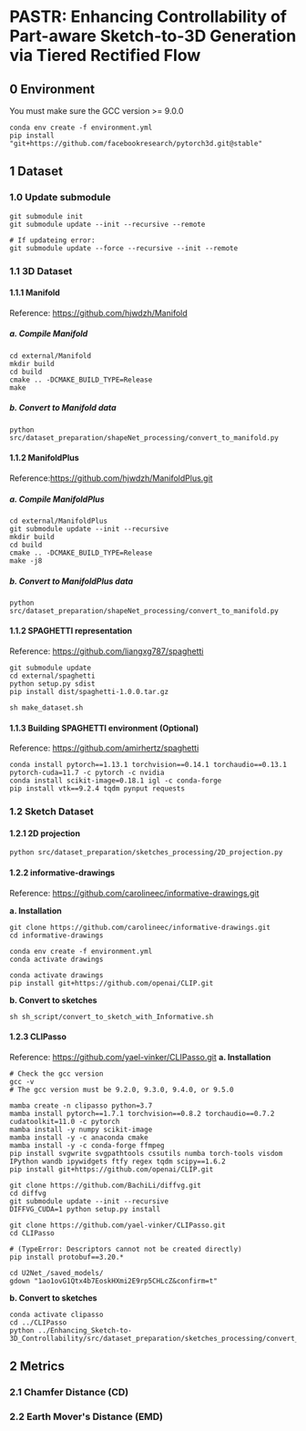 # PASTR: Enhancing Controllability of Part-aware Sketch-to-3D Generation via Tiered Rectified Flow

## 0 Environment
You must make sure the GCC version >= 9.0.0
```shell
conda env create -f environment.yml
pip install "git+https://github.com/facebookresearch/pytorch3d.git@stable"
```

## 1 Dataset

### 1.0 Update submodule
```
git submodule init
git submodule update --init --recursive --remote

# If updateing error:
git submodule update --force --recursive --init --remote
```

### 1.1 3D Dataset

#### 1.1.1 Manifold
Reference: https://github.com/hjwdzh/Manifold
##### a. Compile Manifold
```
cd external/Manifold
mkdir build
cd build
cmake .. -DCMAKE_BUILD_TYPE=Release
make
```
##### b. Convert to Manifold data
```
python src/dataset_preparation/shapeNet_processing/convert_to_manifold.py
```

#### 1.1.2 ManifoldPlus
Reference:https://github.com/hjwdzh/ManifoldPlus.git
##### a. Compile ManifoldPlus
```
cd external/ManifoldPlus
git submodule update --init --recursive
mkdir build
cd build
cmake .. -DCMAKE_BUILD_TYPE=Release
make -j8
```
##### b. Convert to ManifoldPlus data
```
python src/dataset_preparation/shapeNet_processing/convert_to_manifold.py
```

#### 1.1.2 SPAGHETTI representation
Reference: https://github.com/liangxg787/spaghetti
```
git submodule update
cd external/spaghetti
python setup.py sdist
pip install dist/spaghetti-1.0.0.tar.gz

sh make_dataset.sh
```

#### 1.1.3 Building SPAGHETTI environment (Optional)
Reference: https://github.com/amirhertz/spaghetti
```
conda install pytorch==1.13.1 torchvision==0.14.1 torchaudio==0.13.1 pytorch-cuda=11.7 -c pytorch -c nvidia
conda install scikit-image=0.18.1 igl -c conda-forge
pip install vtk==9.2.4 tqdm pynput requests
```

### 1.2 Sketch Dataset

#### 1.2.1 2D projection
```
python src/dataset_preparation/sketches_processing/2D_projection.py
```

#### 1.2.2 informative-drawings
Reference: https://github.com/carolineec/informative-drawings.git

**a. Installation**
```
git clone https://github.com/carolineec/informative-drawings.git
cd informative-drawings

conda env create -f environment.yml
conda activate drawings

conda activate drawings
pip install git+https://github.com/openai/CLIP.git
```

**b. Convert to sketches**
```
sh sh_script/convert_to_sketch_with_Informative.sh
```

#### 1.2.3 CLIPasso
Reference: https://github.com/yael-vinker/CLIPasso.git
**a. Installation**
```
# Check the gcc version
gcc -v
# The gcc version must be 9.2.0, 9.3.0, 9.4.0, or 9.5.0

mamba create -n clipasso python=3.7
mamba install pytorch==1.7.1 torchvision==0.8.2 torchaudio==0.7.2 cudatoolkit=11.0 -c pytorch
mamba install -y numpy scikit-image
mamba install -y -c anaconda cmake
mamba install -y -c conda-forge ffmpeg
pip install svgwrite svgpathtools cssutils numba torch-tools visdom IPython wandb ipywidgets ftfy regex tqdm scipy==1.6.2
pip install git+https://github.com/openai/CLIP.git

git clone https://github.com/BachiLi/diffvg.git
cd diffvg
git submodule update --init --recursive
DIFFVG_CUDA=1 python setup.py install

git clone https://github.com/yael-vinker/CLIPasso.git
cd CLIPasso

# (TypeError: Descriptors cannot not be created directly)
pip install protobuf==3.20.*

cd U2Net_/saved_models/
gdown "1ao1ovG1Qtx4b7EoskHXmi2E9rp5CHLcZ&confirm=t"
```

**b. Convert to sketches**
```
conda activate clipasso
cd ../CLIPasso
python ../Enhancing_Sketch-to-3D_Controllability/src/dataset_preparation/sketches_processing/convert_to_sketch.py
```


## 2 Metrics
### 2.1 Chamfer Distance (CD)

### 2.2 Earth Mover's Distance (EMD)

